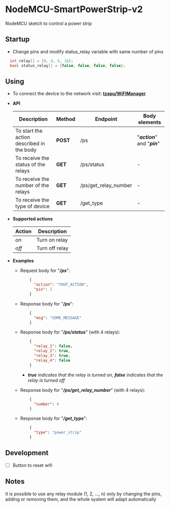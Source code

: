 # NodeMCU-SmartPowerStrip-v2

NodeMCU sketch to control a power strip

## Startup

- Change pins and modify status_relay variable with same number of pins
```cpp
  int relay[] = {0, 4, 5, 16};
  bool status_relay[] = {false, false, false, false};
```

## Using

- To connect the device to the network visit: __[tzapu/WiFIManager](https://github.com/tzapu/WiFiManager)__

- __API__

  | Description | Method | Endpoint | Body elements |
  | --- | --- | --- | --- |
  | To start the action described in the body | __POST__ | /ps | "*__action__*" and "*__pin__*" |
  | To receive the status of the relays | __GET__ | /ps/status | - |
  | To receive the number of the relays | __GET__ | /ps/get_relay_number | - |
  | To receive the type of device | __GET__ | /get_type | - |

- __Supported actions__

    | Action | Description |
    | --- | --- |
    | *on* | Turn on relay |
    | *off* | Turn off relay |

- __Examples__
  
  - Request body for "*__/ps__*":
    ```json
        {
          "action": "YOUT_ACTION",
          "pin": 2
        }
    ```

  - Response body for "*__/ps__*":
    ```json
        {
          "msg": "SOME_MESSAGE"
        }
    ```
  
  - Response body for "*__/ps/status__*"  (with 4 relays):
    ```json
        {
          "relay_1": false,
          "relay_2": true,
          "relay_3": true,
          "relay_4": false
        }
    ```
    * ___true__ indicates that the relay is turned on, __false__ indicates that the relay is turned off_
  
  - Response body for "*__/ps/get_relay_number__*" (with 4 relays):
    ```json
        {
          "number": 4
        }
    ```

  - Response body for "*__/get_type__*":
    ```json
        {
          "type": "power_strip"
        }
    ```

## Development

- [ ] Button to reset wifi

## Notes

It is possible to use any relay module (1, 2, ..., n) only by changing the pins, adding or removing them, and the whole system will adapt automatically